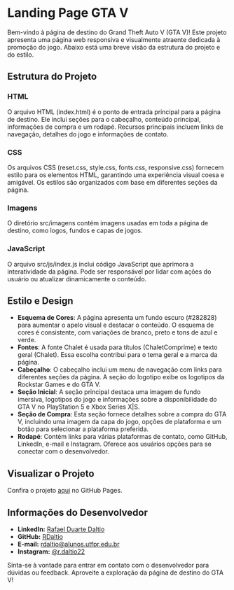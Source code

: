 # Landing Page GTA V

Bem-vindo à página de destino do Grand Theft Auto V (GTA V)! Este projeto apresenta uma página web responsiva e visualmente atraente dedicada à promoção do jogo. Abaixo está uma breve visão da estrutura do projeto e do estilo.

## Estrutura do Projeto

### HTML

O arquivo HTML (index.html) é o ponto de entrada principal para a página de destino. Ele inclui seções para o cabeçalho, conteúdo principal, informações de compra e um rodapé. Recursos principais incluem links de navegação, detalhes do jogo e informações de contato.

### CSS
Os arquivos CSS (reset.css, style.css, fonts.css, responsive.css) fornecem estilo para os elementos HTML, garantindo uma experiência visual coesa e amigável. Os estilos são organizados com base em diferentes seções da página.

### Imagens
O diretório src/imagens contém imagens usadas em toda a página de destino, como logos, fundos e capas de jogos.

### JavaScript
O arquivo src/js/index.js inclui código JavaScript que aprimora a interatividade da página. Pode ser responsável por lidar com ações do usuário ou atualizar dinamicamente o conteúdo.

## Estilo e Design

- **Esquema de Cores**: A página apresenta um fundo escuro (#282828) para aumentar o apelo visual e destacar o conteúdo. O esquema de cores é consistente, com variações de branco, preto e tons de azul e verde.
- **Fontes**: A fonte Chalet é usada para títulos (ChaletComprime) e texto geral (Chalet). Essa escolha contribui para o tema geral e a marca da página.
- **Cabeçalho**: O cabeçalho inclui um menu de navegação com links para diferentes seções da página. A seção do logotipo exibe os logotipos da Rockstar Games e do GTA V.
- **Seção Inicial**: A seção principal destaca uma imagem de fundo imersiva, logotipos do jogo e informações sobre a disponibilidade do GTA V no PlayStation 5 e Xbox Series X|S.
- **Seção de Compra**: Esta seção fornece detalhes sobre a compra do GTA V, incluindo uma imagem da capa do jogo, opções de plataforma e um botão para selecionar a plataforma preferida.
- **Rodapé**: Contém links para várias plataformas de contato, como GitHub, LinkedIn, e-mail e Instagram. Oferece aos usuários opções para se conectar com o desenvolvedor.

## Visualizar o Projeto

Confira o projeto [aqui](https://rdaltio.github.io/Site-GTAV/) no GitHub Pages.

## Informações do Desenvolvedor

- **LinkedIn:** [Rafael Duarte Daltio](https://www.linkedin.com/in/rafael-duarte-daltio-bb98a922b/)
- **GitHub:** [RDaltio](https://github.com/rdaltio)
- **E-mail:** [rdaltio@alunos.utfpr.edu.br](mailto:rdaltio@alunos.utfpr.edu.br)
- **Instagram:** [@r.daltio22](https://www.instagram.com/r.daltio22/)

Sinta-se à vontade para entrar em contato com o desenvolvedor para dúvidas ou feedback. Aproveite a exploração da página de destino do GTA V!
